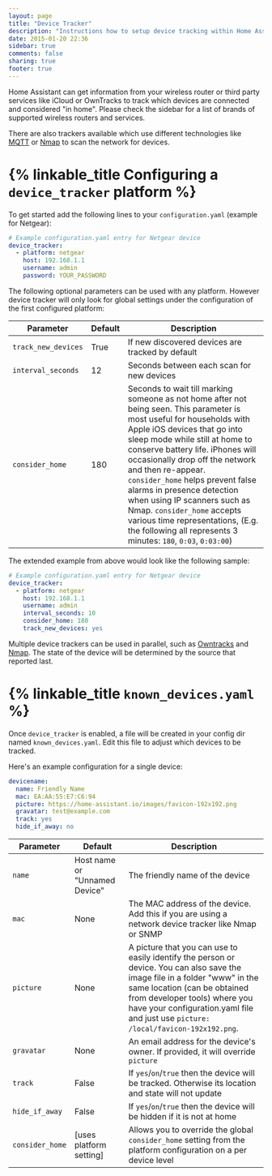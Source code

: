 ```yaml
---
layout: page
title: "Device Tracker"
description: "Instructions how to setup device tracking within Home Assistant."
date: 2015-01-20 22:36
sidebar: true
comments: false
sharing: true
footer: true
---
```


Home Assistant can get information from your wireless router or third party services like iCloud or OwnTracks to track which devices are connected and considered "in home". Please check the sidebar for a list of  brands of supported wireless routers and services.

There are also trackers available which use different technologies like [MQTT](/components/mqtt/) or [Nmap](/components/device_tracker.nmap_tracker/) to scan the network for devices.

# {% linkable_title Configuring a `device_tracker` platform %}

To get started add the following lines to your `configuration.yaml` (example for Netgear):

```yaml
# Example configuration.yaml entry for Netgear device
device_tracker:
  - platform: netgear
    host: 192.168.1.1
    username: admin
    password: YOUR_PASSWORD
```

The following optional parameters can be used with any platform. However device tracker will only look for global settings under the configuration of the first configured platform:

| Parameter           | Default | Description                                                                                                                                                                                                                                                                                                                                                                               |
|---------------------|---------|-------------------------------------------------------------------------------------------------------------------------------------------------------------------------------------------------------------------------------------------------------------------------------------------------------------------------------------------------------------------------------------------|
| `track_new_devices` | True    | If new discovered devices are tracked by default                                                                                                                                                                                                                                                                                                                                          |
| `interval_seconds`  | 12      | Seconds between each scan for new devices                                                                                                                                                                                                                                                                                                                                                 |
| `consider_home`     | 180     | Seconds to wait till marking someone as not home after not being seen. This parameter is most useful for households with Apple iOS devices that go into sleep mode while still at home to conserve battery life. iPhones will occasionally drop off the network and then re-appear. `consider_home` helps prevent false alarms in presence detection when using IP scanners such as Nmap. `consider_home` accepts various time representations, (E.g. the following all represents 3 minutes: `180`, `0:03`, `0:03:00`)  |

The extended example from above would look like the following sample:

```yaml
# Example configuration.yaml entry for Netgear device
device_tracker:
  - platform: netgear
    host: 192.168.1.1
    username: admin
    interval_seconds: 10
    consider_home: 180
    track_new_devices: yes
```

Multiple device trackers can be used in parallel, such as [Owntracks](/components/device_tracker.owntracks/) and [Nmap](/components/device_tracker.nmap_tracker/). The state of the device will be determined by the source that reported last.

# {% linkable_title `known_devices.yaml` %}

Once `device_tracker` is enabled, a file will be created in your config dir named `known_devices.yaml`. Edit this file to adjust which devices to be tracked.

Here's an example configuration for a single device:

```yaml
devicename:
  name: Friendly Name
  mac: EA:AA:55:E7:C6:94
  picture: https://home-assistant.io/images/favicon-192x192.png
  gravatar: test@example.com
  track: yes
  hide_if_away: no
```

| Parameter      | Default                       | Description                                                                                             |
|----------------|-------------------------------|---------------------------------------------------------------------------------------------------------|
| `name`         | Host name or "Unnamed Device" | The friendly name of the device                                                                         |
| `mac`          | None                          | The MAC address of the device. Add this if you are using a network device tracker like Nmap or SNMP     |
| `picture`      | None                          | A picture that you can use to easily identify the person or device. You can also save the image file in a folder "www" in the same location (can be obtained from developer tools) where you have your configuration.yaml file and just use `picture: /local/favicon-192x192.png`.                                      |
| `gravatar`     | None                          | An email address for the device's owner. If provided, it will override `picture`                        |
| `track`        | False                         | If  `yes`/`on`/`true` then the device will be tracked. Otherwise its location and state will not update |
| `hide_if_away` | False                         | If `yes`/`on`/`true` then the device will be hidden if it is not at home                                |
| `consider_home` | [uses platform setting]      | Allows you to override the global `consider_home` setting from the platform configuration on a per device level                                |
